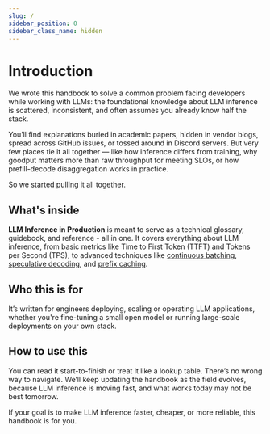 ```yaml
---
slug: /
sidebar_position: 0
sidebar_class_name: hidden
---
```


# Introduction

We wrote this handbook to solve a common problem facing developers while working with LLMs: the foundational knowledge about LLM inference is scattered, inconsistent, and often assumes you already know half the stack.

You’ll find explanations buried in academic papers, hidden in vendor blogs, spread across GitHub issues, or tossed around in Discord servers. But very few places tie it all together — like how inference differs from training, why goodput matters more than raw throughput for meeting SLOs, or how prefill-decode disaggregation works in practice.

So we started pulling it all together.

## What's inside

**LLM Inference in Production** is meant to serve as a technical glossary, guidebook, and reference - all in one. It covers everything about LLM inference, from basic metrics like Time to First Token (TTFT) and Tokens per Second (TPS), to advanced techniques like [continuous batching](/inference-optimization/static-dynamic-continuous-batching), [speculative decoding](/inference-optimization/speculative-decoding), and [prefix caching](/inference-optimization/prefix-caching).

## Who this is for

It’s written for engineers deploying, scaling or operating LLM applications, whether you're fine-tuning a small open model or running large-scale deployments on your own stack.

## How to use this

You can read it start-to-finish or treat it like a lookup table. There’s no wrong way to navigate. We’ll keep updating the handbook as the field evolves, because LLM inference is moving fast, and what works today may not be best tomorrow.

If your goal is to make LLM inference faster, cheaper, or more reliable, this handbook is for you.